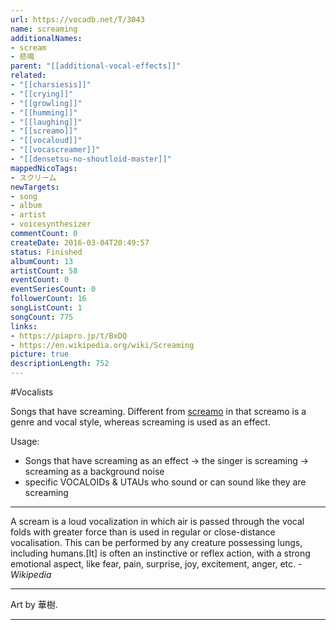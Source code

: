 ```yaml
---
url: https://vocadb.net/T/3043
name: screaming
additionalNames: 
- scream
- 悲鳴
parent: "[[additional-vocal-effects]]"
related:
- "[[charsiesis]]"
- "[[crying]]"
- "[[growling]]"
- "[[humming]]"
- "[[laughing]]"
- "[[screamo]]"
- "[[vocaloud]]"
- "[[vocascreamer]]"
- "[[densetsu-no-shoutloid-master]]"
mappedNicoTags:
- スクリーム
newTargets:
- song
- album
- artist
- voicesynthesizer
commentCount: 0
createDate: 2016-03-04T20:49:57
status: Finished
albumCount: 13
artistCount: 58
eventCount: 0
eventSeriesCount: 0
followerCount: 16
songListCount: 1
songCount: 775
links: 
- https://piapro.jp/t/BxDQ
- https://en.wikipedia.org/wiki/Screaming
picture: true
descriptionLength: 752
---
```


#Vocalists

Songs that have screaming. Different from [screamo](https://vocadb.net/T/468/vocaleamo) in that screamo is a genre and vocal style, whereas screaming is used as an effect.

Usage:
- Songs that have screaming as an effect
-> the singer is screaming
-> screaming as a background noise
- specific VOCALOIDs & UTAUs who sound or can sound like they are screaming
___
A scream is a loud vocalization in which air is passed through the vocal folds with greater force than is used in regular or close-distance vocalisation. This can be performed by any creature possessing lungs, including humans.[It] is often an instinctive or reflex action, with a strong emotional aspect, like fear, pain, surprise, joy, excitement, anger, etc.
*-Wikipedia*
___
Art by 華樹.

---

